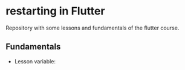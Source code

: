 # restarting in Flutter

Repository with some lessons and fundamentals of the flutter course.

## Fundamentals

- Lesson variable:
  
